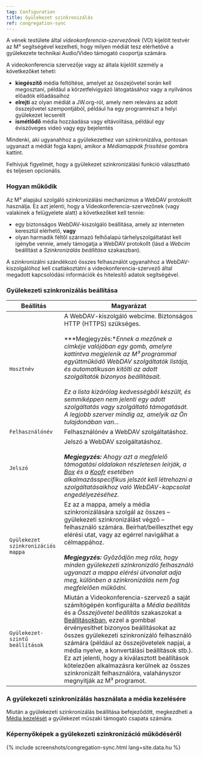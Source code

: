 ```yaml
---
tag: Configuration
title: Gyülekezet szinkronizálás
ref: congregation-sync
---
```


A vének testülete által *videokonferencia-szervezőnek* (VO) kijelölt testvér az M³ segítségével kezelheti, hogy milyen médiát tesz elérhetővé a gyülekezete technikai Audio/Video támogató csoportja számára.

A videokonferencia szervezője vagy az általa kijelölt személy a következőket teheti:

- **kiegészítő** média feltöltése, amelyet az összejövetel során kell megosztani, például a körzetfelvigyázó látogatásához vagy a nyilvános előadók előadásaihoz
- **elrejti** az olyan médiát a JW.org-ról, amely nem releváns az adott összejövetel szempontjából, például ha egy programrészt a helyi gyülekezet lecserélt
- **ismétlődő** média hozzáadása vagy eltávolítása, például egy éviszöveges videó vagy egy bejelentés

Mindenki, aki ugyanahhoz a gyülekezethez van szinkronizálva, pontosan ugyanazt a médiát fogja kapni, amikor a *Médiamappák frissítése* gombra kattint.

Felhívjuk figyelmét, hogy a gyülekezet szinkronizálási funkció választható és teljesen opcionális.

### Hogyan működik

Az M³ alapjául szolgáló szinkronizálási mechanizmus a WebDAV protokollt használja. Ez azt jelenti, hogy a Videokonferencia-szervezőnek (vagy valakinek a felügyelete alatt) a következőket kell tennie:

- egy biztonságos WebDAV-kiszolgáló beállítása, amely az interneten keresztül elérhető, **vagy**
- olyan harmadik féltől származó felhőalapú tárhelyszolgáltatást kell igénybe vennie, amely támogatja a WebDAV protokollt (lásd a *Webcím* beállítást a *Szinkronizálás beállítása* szakaszban).

A szinkronizálni szándékozó összes felhasználót ugyanahhoz a WebDAV-kiszolgálóhoz kell csatlakoztatni a videokonferencia-szervező által megadott kapcsolódási információk és hitelesítő adatok segítségével.

### Gyülekezeti szinkronizálás beállítása

| Beállítás                          | Magyarázat                                                                                                                                                                                                                                                                                                                                                                                                                                                                                                                                               |
| ---------------------------------- | -------------------------------------------------------------------------------------------------------------------------------------------------------------------------------------------------------------------------------------------------------------------------------------------------------------------------------------------------------------------------------------------------------------------------------------------------------------------------------------------------------------------------------------------------------- |
| `Hosztnév`                         | A WebDAV-kiszolgáló webcíme. Biztonságos HTTP (HTTPS) szükséges. <br><br> ***Megjegyzés:**Ennek a mezőnek a címkéje valójában egy gomb, amelyre kattintva megjelenik az M³ programmal együttműködő WebDAV szolgáltatók listája, és automatikusan kitölti az adott szolgáltatók bizonyos beállításait. <br><br> Ez a lista kizárólag kedvességből készült, és semmiképpen nem jelenti egy adott szolgáltatás vagy szolgáltató támogatását. A legjobb szerver mindig az, amelyik az Ön tulajdonában van...*                        |
| `Felhasználónév`                   | Felhasználónév a WebDAV szolgáltatáshoz.                                                                                                                                                                                                                                                                                                                                                                                                                                                                                                                 |
| `Jelszó`                           | Jelszó a WebDAV szolgáltatáshoz. <br><br> ***Megjegyzés:** Ahogy azt a megfelelő támogatási oldalakon részletesen leírják, a [Box](https://support.box.com/hc/en-us/articles/360043696414-WebDAV-with-Box) és a [Koofr](https://koofr.eu/help/koofr_with_webdav/how-do-i-connect-a-service-to-koofr-through-webdav/) esetében alkalmazásspecifikus jelszót kell létrehozni a szolgáltatásaikhoz való WebDAV-kapcsolat engedélyezéséhez.*                                                                                                     |
| `Gyülekezet szinkronizációs mappa` | Ez az a mappa, amely a média szinkronizálására szolgál az összes – gyülekezeti szinkronizálást végző – felhasználó számára. Beírhat/beilleszthet egy elérési utat, vagy az egérrel navigálhat a célmappához. <br><br> ***Megjegyzés:** Győződjön meg róla, hogy minden gyülekezeti szinkronizáló felhasználó ugyanazt a mappa elérési útvonalat adja meg, különben a szinkronizálás nem fog megfelelően működni.*                                                                                                                            |
| `Gyülekezet-szintű beállítások`    | Miután a Videokonferencia-szervező a saját számítógépén konfigurálta a *Média beállítás* és a *Összejövetel beállítás* szakaszokat a [ Beállításokban]({{page.lang}}/#configuration), ezzel a gombbal érvényesíthet bizonyos beállításokat az összes gyülekezeti szinkronizáló felhasználó számára (például az összejövetelek napjai, a média nyelve, a konvertálási beállítások stb.). Ez azt jelenti, hogy a kiválasztott beállítások kötelezően alkalmazásra kerülnek az összes szinkronizált felhasználóra, valahányszor megnyitják az M³ programot. |

### A gyülekezeti szinkronizálás használata a média kezelésére

Miután a gyülekezeti szinkronizálás beállítása befejeződött, megkezdheti a [Média kezelését]({{page.lang}}/#manage-media) a gyülekezet műszaki támogató csapata számára.

### Képernyőképek a gyülekezeti szinkronizáció működéséről

{% include screenshots/congregation-sync.html lang=site.data.hu %}
